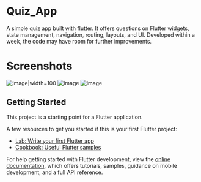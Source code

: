 # Quiz_App

A simple quiz app built with flutter. It offers questions on Flutter widgets, state management, navigation, routing, layouts, and UI. Developed within a week, the code may have room for further improvements.

# Screenshots 
![image](https://github.com/user-attachments/assets/f8edf7bb-20c5-4f48-8ada-60d663b2c6d9)|width=100
![image](https://github.com/user-attachments/assets/40fb74bd-3a50-4601-83c4-df4e4d58bd6c)
![image](https://github.com/user-attachments/assets/91d04580-c74e-42a4-9d29-b14f0217ac55)


## Getting Started

This project is a starting point for a Flutter application.

A few resources to get you started if this is your first Flutter project:

- [Lab: Write your first Flutter app](https://docs.flutter.dev/get-started/codelab)
- [Cookbook: Useful Flutter samples](https://docs.flutter.dev/cookbook)

For help getting started with Flutter development, view the
[online documentation](https://docs.flutter.dev/), which offers tutorials,
samples, guidance on mobile development, and a full API reference.
